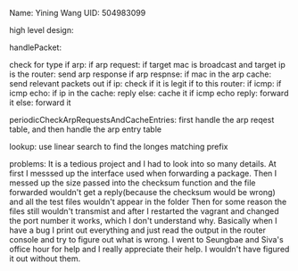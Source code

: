 Name: Yining Wang
UID: 504983099

high level design:

handlePacket:

check for type
if arp:
	if arp request:
		if target mac is broadcast and target ip is the router:
			send arp response
	if arp respnse:
		if mac in the arp cache:
			send relevant packets out
if ip:
	check if it is legit
	if to this router:
		if icmp:
			if icmp echo:
				if ip in the cache: reply
				else: cache it 
			if icmp echo reply: 
				forward it
	else: forward it



periodicCheckArpRequestsAndCacheEntries:
first handle the arp reqest table, and then handle the arp entry table

lookup:
use linear search to find the longes matching prefix


problems:
It is a tedious project and I had to look into so many details.
At first I messsed up the interface used when forwarding a package.
Then I messed up the size passed into the checksum function and the file forwarded wouldn't get a reply(because the checksum would be wrong) and all the test files wouldn't appear in the folder
Then for some reason the files still wouldn't transmist and after I restarted the vagrant and changed the port number it works, which I don't understand why.
Basically when I have a bug I print out everything and just read the output in the router console and try to figure out what is wrong.
I went to Seungbae and Siva's office hour for help and I really appreciate their help. I wouldn't have figured it out without them.
